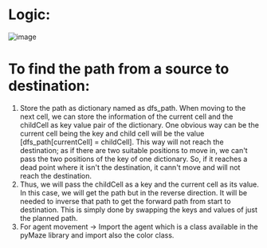 # Logic:
![image](https://user-images.githubusercontent.com/91827137/210004403-c6084ba9-d877-43d6-bfc9-d0d398a07581.png)

# To find the path from a source to destination:
1. Store the path as dictionary named as dfs_path. When moving to the next cell, we can store the information of the current cell and the childCell as key value pair of the dictionary. One obvious way can be the current cell being the key and child cell will be the value [dfs_path[currentCell] = childCell]. This way will not reach the destination; as if there are two suitable positions to move in, we can't pass the two positions of the key of one dictionary. So, if it reaches a dead point where it isn't the destination, it cann't move and will not reach the destination.
2. Thus, we will pass the childCell as a key and the current cell as its value. In this case, we will get the path but in the reverse direction. It will be needed to inverse that path to get the forward path from start to destination. This is simply done by swapping the keys and values of just the planned path.
3. For agent movement → Import the agent which is a class available in the pyMaze library and import also the color class.

